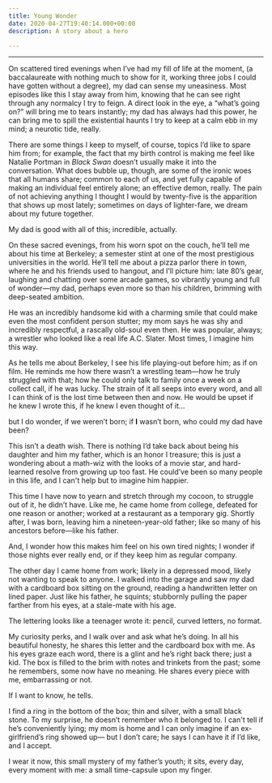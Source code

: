 ```yaml
---
title: Young Wonder
date: 2020-04-27T19:40:14.000+00:00
description: A story about a hero

---
```

***

On scattered tired evenings when I’ve had my fill of life at the moment, (a baccalaureate with nothing much to show for it, working three jobs I could have gotten without a degree), my dad can sense my uneasiness. Most episodes like this I stay away from him, knowing that he can see right through any normalcy I try to feign. A direct look in the eye, a “what’s going on?” will bring me to tears instantly; my dad has always had this power, he can bring me to spill the existential haunts I try to keep at a calm ebb in my mind; a neurotic tide, really.

There are some things I keep to myself, of course, topics I’d like to spare him from; for example, the fact that my birth control is making me feel like Natalie Portman in _Black Swan_ doesn’t usually make it into the conversation. What does bubble up, though, are some of the ironic woes that all humans share; common to each of us, and yet fully capable of making an individual feel entirely alone; an effective demon, really. The pain of not achieving anything I thought I would by twenty-five is the apparition that shows up most lately; sometimes on days of lighter-fare, we dream about my future together.

My dad is good with all of this; incredible, actually.

On these sacred evenings, from his worn spot on the couch, he’ll tell me about his time at Berkeley; a semester stint at one of the most prestigious universities in the world. He’ll tell me about a pizza parlor there in town, where he and his friends used to hangout, and I’ll picture him: late 80’s gear, laughing and chatting over some arcade games, so vibrantly young and full of wonder—my dad, perhaps even more so than his children, brimming with deep-seated ambition.

He was an incredibly handsome kid with a charming smile that could make even the most confident person stutter; my mom says he was shy and incredibly respectful, a rascally old-soul even then. He was popular, always; a wrestler who looked like a real life A.C. Slater. Most times, I imagine him this way.

As he tells me about Berkeley, I see his life playing-out before him; as if on film. He reminds me how there wasn’t a wrestling team—how he truly struggled with that; how he could only talk to family once a week on a collect call, if he was lucky. The strain of it all seeps into every word, and all I can think of is the lost time between then and now. He would be upset if he knew I wrote this, if he knew I even thought of it…

but I do wonder, if we weren’t born; if **I** wasn’t born, who could my dad have been?

This isn’t a death wish. There is nothing I’d take back about being his daughter and him my father, which is an honor I treasure; this is just a wondering about a math-wiz with the looks of a movie star, and hard-learned resolve from growing up too fast. He could’ve been so many people in this life, and I can't help but to imagine him happier.

This time I have now to yearn and stretch through my cocoon, to struggle out of it, he didn’t have. Like me, he came home from college, defeated for one reason or another; worked at a restaurant as a temporary gig. Shortly after, I was born, leaving him a nineteen-year-old father; like so many of his ancestors before—like his father.

And, I wonder how this makes him feel on his own tired nights; I wonder if those nights ever really end, or if they keep him as regular company.

The other day I came home from work; likely in a depressed mood, likely not wanting to speak to anyone. I walked into the garage and saw my dad with a cardboard box sitting on the ground, reading a handwritten letter on lined paper. Just like his father, he squints; stubbornly pulling the paper farther from his eyes, at a stale-mate with his age.

The lettering looks like a teenager wrote it: pencil, curved letters, no format.

My curiosity perks, and I walk over and ask what he’s doing. In all his beautiful honesty, he shares this letter and the cardboard box with me. As his eyes graze each word, there is a glint and he’s right back there; just a kid. The box is filled to the brim with notes and trinkets from the past; some he remembers, some now have no meaning. He shares every piece with me, embarrassing or not.

If I want to know, he tells.

I find a ring in the bottom of the box; thin and silver, with a small black stone. To my surprise, he doesn’t remember who it belonged to. I can't tell if he’s conveniently lying; my mom is home and I can only imagine if an ex-girlfriend’s ring showed up— but I don’t care; he says I can have it if I’d like, and I accept.

I wear it now, this small mystery of my father’s youth; it sits, every day, every moment with me: a small time-capsule upon my finger.